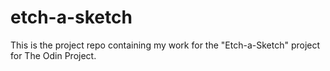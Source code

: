 # etch-a-sketch

This is the project repo containing my work for the "Etch-a-Sketch" project for The Odin Project.
